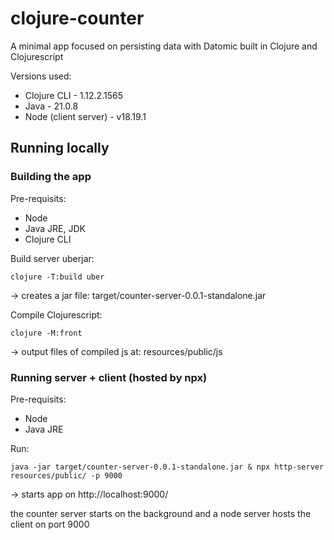 # clojure-counter
A minimal app focused on persisting data with Datomic built in Clojure and Clojurescript

Versions used:
- Clojure CLI - 1.12.2.1565
- Java - 21.0.8
- Node (client server) - v18.19.1

## Running locally

### Building the app
Pre-requisits:
- Node
- Java JRE, JDK
- Clojure CLI

Build server uberjar:
```
clojure -T:build uber
```
 -> creates a jar file: target/counter-server-0.0.1-standalone.jar

Compile Clojurescript:
``` 
clojure -M:front
```
 -> output files of compiled js at: resources/public/js


### Running server + client (hosted by npx)
Pre-requisits:
- Node
- Java JRE

Run:
```
java -jar target/counter-server-0.0.1-standalone.jar & npx http-server resources/public/ -p 9000
```
-> starts app on http://localhost:9000/

the counter server starts on the background and a node server hosts the client on port 9000